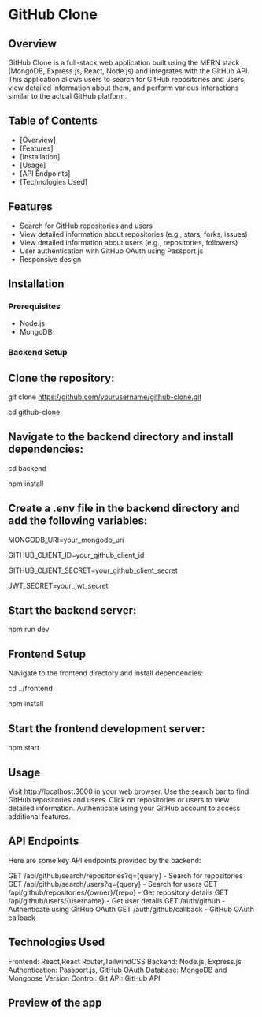 # GitHub Clone

## Overview
GitHub Clone is a full-stack web application built using the MERN stack (MongoDB, Express.js, React, Node.js) and integrates with the GitHub API. This application allows users to search for GitHub repositories and users, view detailed information about them, and perform various interactions similar to the actual GitHub platform.

## Table of Contents
- [Overview]
- [Features]
- [Installation]
- [Usage]
- [API Endpoints]
- [Technologies Used]

## Features
- Search for GitHub repositories and users
- View detailed information about repositories (e.g., stars, forks, issues)
- View detailed information about users (e.g., repositories, followers)
- User authentication with GitHub OAuth using Passport.js
- Responsive design

## Installation

### Prerequisites
- Node.js
- MongoDB

### Backend Setup
## Clone the repository:
  git clone https://github.com/yourusername/github-clone.git
   
   cd github-clone
   
## Navigate to the backend directory and install dependencies:

cd backend

npm install

## Create a .env file in the backend directory and add the following variables:

MONGODB_URI=your_mongodb_uri

GITHUB_CLIENT_ID=your_github_client_id

GITHUB_CLIENT_SECRET=your_github_client_secret

JWT_SECRET=your_jwt_secret

## Start the backend server:

npm run dev

## Frontend Setup

Navigate to the frontend directory and install dependencies:

cd ../frontend

npm install

## Start the frontend development server:

npm start

## Usage
Visit http://localhost:3000 in your web browser.
Use the search bar to find GitHub repositories and users.
Click on repositories or users to view detailed information.
Authenticate using your GitHub account to access additional features.


## API Endpoints
Here are some key API endpoints provided by the backend:

GET /api/github/search/repositories?q={query} - Search for repositories
GET /api/github/search/users?q={query} - Search for users
GET /api/github/repositories/{owner}/{repo} - Get repository details
GET /api/github/users/{username} - Get user details
GET /auth/github - Authenticate using GitHub OAuth
GET /auth/github/callback - GitHub OAuth callback

## Technologies Used
Frontend: React,React Router,TailwindCSS
Backend: Node.js, Express.js
Authentication: Passport.js, GitHub OAuth
Database: MongoDB and Mongoose
Version Control: Git
API: GitHub API


## Preview of the app







